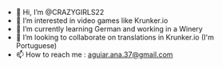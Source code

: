 - 👋 Hi, I’m @CRAZYGIRLS22
- 👀 I’m interested in video games like Krunker.io
- 🌱 I’m currently learning German and working in a Winery
- 💞️ I’m looking to collaborate on translations in Krunker.io (I'm Portuguese)
- 📫 How to reach me : aguiar.ana.37@gmail.com 

<!---
CRAZYGIRLS22/CRAZYGIRLS22 is a ✨ special ✨ repository because its `README.md` (this file) appears on your GitHub profile.
You can click the Preview link to take a look at your changes.
--->
